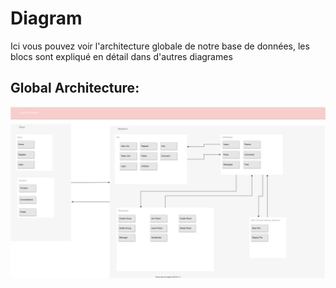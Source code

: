 # Diagram

Ici vous pouvez voir l'architecture globale de notre base de données, les blocs sont expliqué en détail dans d'autres diagrames

## Global Architecture:
![global](/diagram/diagram.svg)
